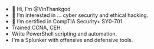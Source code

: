 - 👋 Hi, I’m @VinThankgod
- 👀 I’m interested in ... cyber security and ethical hacking.
- 🌱 I’m certified in CompTIA Security+ SY0-701. 
- Trained CCNA, CEH. 
- Write PowerShell scripting and automation. 
- I'm a Splunker with offensive and  defensive tools. 
